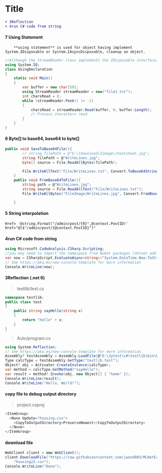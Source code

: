 
# Title
```diff
+ 3Reflection
+ 4run C# code from string
```
#### 7 Using Statement
        **using statement** is used for object having implement System.IDisposable or System.IAsyncDisposable, cleanup an object.
```cs
//Although the StreamReader class implements the IDisposable interface, which indicates that it uses an unmanaged resource, the example doesn't explicitly call the StreamReader.Dispose method
using System.IO;
class UsingDeclaration
{
    static void Main()
    {
        var buffer = new char[50];
        using StreamReader streamReader = new("file1.txt");
        int charsRead = 0;
        while (streamReader.Peek() != -1)
        {
            charsRead = streamReader.Read(buffer, 0, buffer.Length);
            // Process characters read.
        }
    }
}
```
#### 6 Byte[] to base64, base64 to byte[]
```cs
public void SaveToBase64File(){
        // string filePath = @"E:\1download\2image\cheatsheet.jpg";
        string filePath = @"WriteLines.jpg";
        byte[] source = File.ReadAllBytes(filePath);

        File.WriteAllText("File/WriteLines.txt", Convert.ToBase64String(source));
    }
    public void FromBase64ToFile(){
        string path = @"WriteLines.jpg";
        string source = File.ReadAllText("File/WriteLines.txt");
        File.WriteAllBytes("FileImage/WriteLines.jpg", Convert.FromBase64String(source));

    }
```
#### 5 String interpolation
```razor
Href= '@string.Format("/admin/post/{0}",@context.PostID)' 
Href="@($"/admin/post/{@context.PostID}")"
```
#### 4run C# code from string
```cs
using Microsoft.CodeAnalysis.CSharp.Scripting;
//you may need to import the namespace from NuGet packages [dotnet add package Microsoft.CodeAnalysis.CSharp.Scripting]
var now = CSharpScript.EvaluateAsync<string>("System.DateTime.Now.ToString()").Result;
// See https://aka.ms/new-console-template for more information
Console.WriteLine(now);

```
#### 3Reflection (.net 6)
> testlib/test.cs
```cs
namespace testlib;
public class test
{
    public string sayHello(string x)
    {
        return "hello" + x;
    }
}
```
> Auto/program.cs
```cs
using System.Reflection;
// See https://aka.ms/new-console-template for more information
Assembly? testAssembly = Assembly.LoadFile(@"E:\3ytest\c#\testlib\bin\Debug\net6.0\testlib.dll");
Type calcType = testAssembly.GetType("testlib.test");
Object? obj = Activator.CreateInstance(calcType);
var method = calcType.GetMethod("sayHello");
var result = method?.Invoke(obj, new Object[] { "home" });
Console.WriteLine(result);
Console.WriteLine("Hello, World!");
```
#### copy file to debug output directory
> project.csproj
```c#
<ItemGroup>
  <None Update="housing.csv">
    <CopyToOutputDirectory>PreserveNewest</CopyToOutputDirectory>
  </None>
</ItemGroup>
```
#### download file 
```c#
WebClient client = new WebClient();
client.DownloadFile("https://raw.githubusercontent.com/jwood803/MLNetExamples/master/MLNetExamples/BinaryData/housing.csv",
    "housing23.csv");
Console.WriteLine("Done");
```
